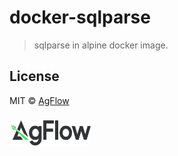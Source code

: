 # docker-sqlparse

> sqlparse in alpine docker image.

## License

MIT © [AgFlow](https://www.agflow.com)

###
<img border="0" alt="AgFlow" src="https://raw.githubusercontent.com/agflow/logos/master/agflow-logo.png" width="130" height="40"></a>

